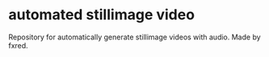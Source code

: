 # automated stillimage video
 Repository for automatically generate stillimage videos with audio. Made by fxred.